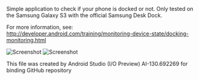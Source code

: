 Simple application to check if your phone is docked or not.
Only tested on the Samsung Galaxy S3 with the official Samsung Desk Dock.

For more information, see:
http://developer.android.com/training/monitoring-device-state/docking-monitoring.html

![Screenshot](https://raw.github.com/frankkienl/RandomDockCheck/master/RandomDockCheck/src/main/Screenshot1.png "Docked")
![Screenshot](https://raw.github.com/frankkienl/RandomDockCheck/master/RandomDockCheck/src/main/Screenshot2.png "Not Docked")

This file was created by Android Studio (I/O Preview) AI-130.692269 for binding GitHub repository